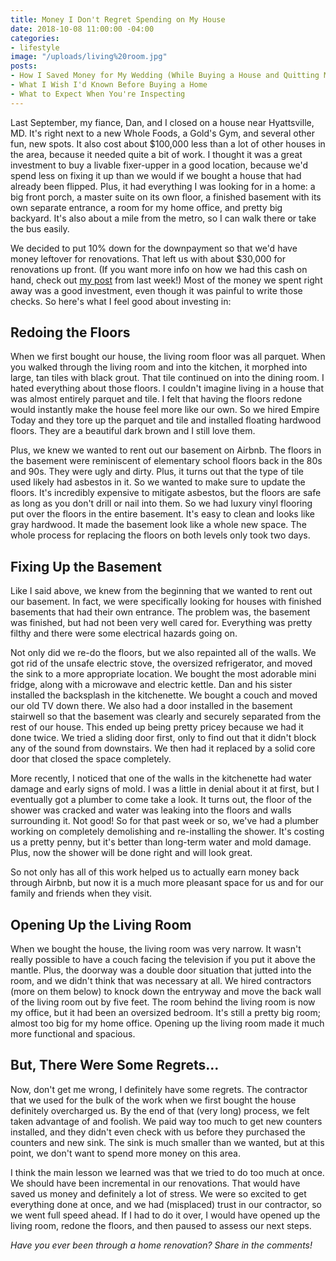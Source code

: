 ```yaml
---
title: Money I Don't Regret Spending on My House
date: 2018-10-08 11:00:00 -04:00
categories:
- lifestyle
image: "/uploads/living%20room.jpg"
posts:
- How I Saved Money for My Wedding (While Buying a House and Quitting My Job)
- What I Wish I'd Known Before Buying a Home
- What to Expect When You're Inspecting
---
```


Last September, my fiance, Dan, and I closed on a house near Hyattsville, MD. It's right next to a new Whole Foods, a Gold's Gym, and several other fun, new spots. It also cost about $100,000 less than a lot of other houses in the area, because it needed quite a bit of work. I thought it was a great investment to buy a livable fixer-upper in a good location, because we'd spend less on fixing it up than we would if we bought a house that had already been flipped. Plus, it had everything I was looking for in a home: a big front porch, a master suite on its own floor, a finished basement with its own separate entrance, a room for my home office, and pretty big backyard. It's also about a mile from the metro, so I can walk there or take the bus easily.

We decided to put 10% down for the downpayment so that we'd have money leftover for renovations. That left us with about $30,000 for renovations up front. (If you want more info on how we had this cash on hand, check out [my post](https://www.maggiegermano.com/blog/how-i-saved-money-for-my-wedding-while-buying-a-house-and-quitting-my-job/) from last week!) Most of the money we spent right away was a good investment, even though it was painful to write those checks. So here's what I feel good about investing in: 

## Redoing the Floors

When we first bought our house, the living room floor was all parquet. When you walked through the living room and into the kitchen, it morphed into large, tan tiles with black grout. That tile continued on into the dining room. I hated everything about those floors. I couldn't imagine living in a house that was almost entirely parquet and tile. I felt that having the floors redone would instantly make the house feel more like our own. So we hired Empire Today and they tore up the parquet and tile and installed floating hardwood floors. They are a beautiful dark brown and I still love them.

Plus, we knew we wanted to rent out our basement on Airbnb. The floors in the basement were reminiscent of elementary school floors back in the 80s and 90s. They were ugly and dirty. Plus, it turns out that the type of tile used likely had asbestos in it. So we wanted to make sure to update the floors. It's incredibly expensive to mitigate asbestos, but the floors are safe as long as you don't drill or nail into them. So we had luxury vinyl flooring put over the floors in the entire basement. It's easy to clean and looks like gray hardwood. It made the basement look like a whole new space. The whole process for replacing the floors on both levels only took two days. 

## Fixing Up the Basement

Like I said above, we knew from the beginning that we wanted to rent out our basement. In fact, we were specifically looking for houses with finished basements that had their own entrance. The problem was, the basement was finished, but had not been very well cared for. Everything was pretty filthy and there were some electrical hazards going on.

Not only did we re-do the floors, but we also repainted all of the walls. We got rid of the unsafe electric stove, the oversized refrigerator, and moved the sink to a more appropriate location. We bought the most adorable mini fridge, along with a microwave and electric kettle. Dan and his sister installed the backsplash in the kitchenette. We bought a couch and moved our old TV down there. We also had a door installed in the basement stairwell so that the basement was clearly and securely separated from the rest of our house. This ended up being pretty pricey because we had it done twice. We tried a sliding door first, only to find out that it didn't block any of the sound from downstairs. We then had it replaced by a solid core door that closed the space completely. 

More recently, I noticed that one of the walls in the kitchenette had water damage and early signs of mold. I was a little in denial about it at first, but I eventually got a plumber to come take a look. It turns out, the floor of the shower was cracked and water was leaking into the floors and walls surrounding it. Not good! So for that past week or so, we've had a plumber working on completely demolishing and re-installing the shower. It's costing us a pretty penny, but it's better than long-term water and mold damage. Plus, now the shower will be done right and will look great.

So not only has all of this work helped us to actually earn money back through Airbnb, but now it is a much more pleasant space for us and for our family and friends when they visit.

## Opening Up the Living Room

When we bought the house, the living room was very narrow. It wasn't really possible to have a couch facing the television if you put it above the mantle. Plus, the doorway was a double door situation that jutted into the room, and we didn't think that was necessary at all. We hired contractors (more on them below) to knock down the entryway and move the back wall of the living room out by five feet. The room behind the living room is now my office, but it had been an oversized bedroom. It's still a pretty big room; almost too big for my home office. Opening up the living room made it much more functional and spacious.

## But, There Were Some Regrets...

Now, don't get me wrong, I definitely have some regrets. The contractor that we used for the bulk of the work when we first bought the house definitely overcharged us. By the end of that (very long) process, we felt taken advantage of and foolish. We paid way too much to get new counters installed, and they didn't even check with us before they purchased the counters and new sink. The sink is much smaller than we wanted, but at this point, we don't want to spend more money on this area.

I think the main lesson we learned was that we tried to do too much at once. We should have been incremental in our renovations. That would have saved us money and definitely a lot of stress. We were so excited to get everything done at once, and we had (misplaced) trust in our contractor, so we went full speed ahead. If I had to do it over, I would have opened up the living room, redone the floors, and then paused to assess our next steps.

*Have you ever been through a home renovation? Share in the comments!*